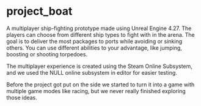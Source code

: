 # project_boat

A multiplayer ship-fighting prototype made using Unreal Engine 4.27. The players can choose from different ship types to fight with in the arena. The goal is to deliver the most packages to ports while avoiding or sinking others. You can use different abilities to your advantage, like jumping, boosting or shooting torpedoes.

The multiplayer experience is created using the Steam Online Subsystem, and we used the NULL online subsystem in editor for easier testing.

Before the project got put on the side we started to turn it into a game with multiple game modes like racing, but we never really finished exploring those ideas.
